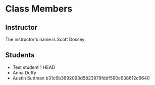 # Class Members

## Instructor

The instructor's name is Scott Dossey

## Students

* Test student 1
HEAD
* Anna Duffy
* Austin Suttman
b31c6b3692093d5823979fddf590c638612c6640

